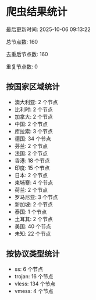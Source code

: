 # 爬虫结果统计

最后更新时间: 2025-10-06 09:13:22

总节点数: 160

去重后节点数: 160

重复节点数: 0

## 按国家区域统计

- 澳大利亚: 2 个节点
- 比利时: 2 个节点
- 加拿大: 2 个节点
- 中国: 2 个节点
- 库拉索: 3 个节点
- 德国: 34 个节点
- 芬兰: 2 个节点
- 法国: 2 个节点
- 香港: 18 个节点
- 印度: 15 个节点
- 日本: 2 个节点
- 柬埔寨: 4 个节点
- 荷兰: 2 个节点
- 罗马尼亚: 3 个节点
- 新加坡: 2 个节点
- 泰国: 1 个节点
- 土耳其: 2 个节点
- 美国: 40 个节点
- 未知: 22 个节点

## 按协议类型统计

- ss: 6 个节点
- trojan: 16 个节点
- vless: 134 个节点
- vmess: 4 个节点
